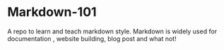 # Markdown-101
A repo to learn and teach markdown style. Markdown is widely used for documentation , website building, blog post and what not!
